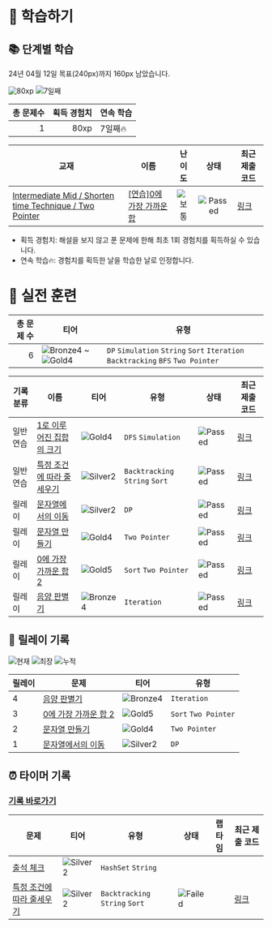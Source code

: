# 📖 학습하기

## 📚 단계별 학습
24년 04월 12일 목표(240px)까지 160px 남았습니다.

![80xp](https://img.shields.io/badge/EXP-80xp-%235cb85c.svg?for-the-badge)
![7일째](https://img.shields.io/badge/연속학습-7일째-%23E34F26.svg?for-the-badge)

|총 문제수|획득 경험치|연속 학습|
|---:|---:|---|
1|80xp|7일째🔥|

|교재|이름|난이도|상태|최근 제출 코드|
|---|---|:---:|:---:|---|
|[Intermediate Mid / Shorten time Technique / Two Pointer](https://www.codetree.ai/missions?missionId=8)|[[연습]0에 가장 가까운 합](https://www.codetree.ai/missions/8/problems/sum-closest-to-zero)|![보통][medium]|![Passed][passed]|[링크](https://github.com/ryulkim/codetree-TILs/blob/main/240412/0%EC%97%90%20%EA%B0%80%EC%9E%A5%20%EA%B0%80%EA%B9%8C%EC%9A%B4%20%ED%95%A9/sum-closest-to-zero.cpp)|


* 획득 경험치: 해설을 보지 않고 푼 문제에 한해 최초 1회 경험치를 획득하실 수 있습니다.
* 연속 학습🔥: 경험치를 획득한 날을 학습한 날로 인정합니다.


# 🥇 실전 훈련
|총 문제 수|티어|유형|
|---:|---|---|
|6|![Bronze4][b4] ~ ![Gold4][g4]|`DP` `Simulation` `String` `Sort` `Iteration` `Backtracking` `BFS` `Two Pointer`|

|기록분류|이름|티어|유형|상태|최근 제출 코드|
|---|---|---|---|---|---|
|일반 연습|[1로 이루어진 집합의 크기](https://www.codetree.ai/training-field/search/problems/size-of-set-of-1s)|![Gold4][g4]|`DFS` `Simulation`|![Passed][passed]|[링크](https://github.com/ryulkim/codetree-TILs/blob/main/240412/1%EB%A1%9C%20%EC%9D%B4%EB%A3%A8%EC%96%B4%EC%A7%84%20%EC%A7%91%ED%95%A9%EC%9D%98%20%ED%81%AC%EA%B8%B0/size-of-set-of-1s.cpp)|
|일반 연습|[특정 조건에 따라 줄세우기](https://www.codetree.ai/training-field/search/problems/line-up-according-to-specific-conditions)|![Silver2][s2]|`Backtracking` `String` `Sort`|![Passed][passed]|[링크](https://github.com/ryulkim/codetree-TILs/blob/main/240412/%ED%8A%B9%EC%A0%95%20%EC%A1%B0%EA%B1%B4%EC%97%90%20%EB%94%B0%EB%9D%BC%20%EC%A4%84%EC%84%B8%EC%9A%B0%EA%B8%B0/line-up-according-to-specific-conditions.cpp)|
|릴레이|[문자열에서의 이동](https://www.codetree.ai/training-field/search/problems/move-in-string)|![Silver2][s2]|`DP`|![Passed][passed]|[링크](https://github.com/ryulkim/codetree-TILs/blob/main/240412/%EB%AC%B8%EC%9E%90%EC%97%B4%EC%97%90%EC%84%9C%EC%9D%98%20%EC%9D%B4%EB%8F%99/move-in-string.cpp)|
|릴레이|[문자열 만들기](https://www.codetree.ai/training-field/search/problems/create-string)|![Gold4][g4]|`Two Pointer`|![Passed][passed]|[링크](https://github.com/ryulkim/codetree-TILs/blob/main/240412/%EB%AC%B8%EC%9E%90%EC%97%B4%20%EB%A7%8C%EB%93%A4%EA%B8%B0/create-string.cpp)|
|릴레이|[0에 가장 가까운 합 2](https://www.codetree.ai/training-field/search/problems/sum-closest-to-zero-2)|![Gold5][g5]|`Sort` `Two Pointer`|![Passed][passed]|[링크](https://github.com/ryulkim/codetree-TILs/blob/main/240412/0%EC%97%90%20%EA%B0%80%EC%9E%A5%20%EA%B0%80%EA%B9%8C%EC%9A%B4%20%ED%95%A9%202/sum-closest-to-zero-2.cpp)|
|릴레이|[음양 판별기](https://www.codetree.ai/training-field/search/problems/plminus-discriminator)|![Bronze4][b4]|`Iteration`|![Passed][passed]|[링크](https://github.com/ryulkim/codetree-TILs/blob/main/240412/%EC%9D%8C%EC%96%91%20%ED%8C%90%EB%B3%84%EA%B8%B0/plminus-discriminator.cpp)|


## 🏃 릴레이 기록
![현재](https://img.shields.io/badge/현재_릴레이-4-%235cb85c.svg?for-the-badge)
![최장](https://img.shields.io/badge/최장_릴레이-4-%23E34F26.svg?for-the-badge)
![누적](https://img.shields.io/badge/누적_릴레이-4-%2300599C.svg?for-the-badge)

|릴레이|문제|티어|유형|
|---|---|---|---|
|4|[음양 판별기](https://www.codetree.ai/training-field/search/problems/plminus-discriminator)|![Bronze4][b4]|`Iteration`|
|3|[0에 가장 가까운 합 2](https://www.codetree.ai/training-field/search/problems/sum-closest-to-zero-2)|![Gold5][g5]|`Sort` `Two Pointer`|
|2|[문자열 만들기](https://www.codetree.ai/training-field/search/problems/create-string)|![Gold4][g4]|`Two Pointer`|
|1|[문자열에서의 이동](https://www.codetree.ai/training-field/search/problems/move-in-string)|![Silver2][s2]|`DP`|


## ⏰ 타이머 기록
### [기록 바로가기](https://www.codetree.ai/training-field/my-records/timer/7721)

|문제|티어|유형|상태|랩타임|최근 제출 코드|
|---|---|---|---|---|---|
[출석 체크](https://www.codetree.ai/training-field/search/problems/attendance-check)|![Silver2][s2]|`HashSet` `String`||||
[특정 조건에 따라 줄세우기](https://www.codetree.ai/training-field/search/problems/line-up-according-to-specific-conditions)|![Silver2][s2]|`Backtracking` `String` `Sort`|![Failed][failed]||[링크](https://github.com/ryulkim/codetree-TILs/blob/main/240412/%ED%8A%B9%EC%A0%95%20%EC%A1%B0%EA%B1%B4%EC%97%90%20%EB%94%B0%EB%9D%BC%20%EC%A4%84%EC%84%B8%EC%9A%B0%EA%B8%B0/line-up-according-to-specific-conditions.cpp)|












[b5]: https://img.shields.io/badge/Bronze_5-%235D3E31.svg
[b4]: https://img.shields.io/badge/Bronze_4-%235D3E31.svg
[b3]: https://img.shields.io/badge/Bronze_3-%235D3E31.svg
[b2]: https://img.shields.io/badge/Bronze_2-%235D3E31.svg
[b1]: https://img.shields.io/badge/Bronze_1-%235D3E31.svg
[s5]: https://img.shields.io/badge/Silver_5-%23394960.svg
[s4]: https://img.shields.io/badge/Silver_4-%23394960.svg
[s3]: https://img.shields.io/badge/Silver_3-%23394960.svg
[s2]: https://img.shields.io/badge/Silver_2-%23394960.svg
[s1]: https://img.shields.io/badge/Silver_1-%23394960.svg
[g5]: https://img.shields.io/badge/Gold_5-%23FFC433.svg
[g4]: https://img.shields.io/badge/Gold_4-%23FFC433.svg
[g3]: https://img.shields.io/badge/Gold_3-%23FFC433.svg
[g2]: https://img.shields.io/badge/Gold_2-%23FFC433.svg
[g1]: https://img.shields.io/badge/Gold_1-%23FFC433.svg
[p5]: https://img.shields.io/badge/Platinum_5-%2376DDD8.svg
[p4]: https://img.shields.io/badge/Platinum_4-%2376DDD8.svg
[p3]: https://img.shields.io/badge/Platinum_3-%2376DDD8.svg
[p2]: https://img.shields.io/badge/Platinum_2-%2376DDD8.svg
[p1]: https://img.shields.io/badge/Platinum_1-%2376DDD8.svg
[passed]: https://img.shields.io/badge/Passed-%23009D27.svg
[failed]: https://img.shields.io/badge/Failed-%23D24D57.svg
[easy]: https://img.shields.io/badge/쉬움-%235cb85c.svg?for-the-badge
[medium]: https://img.shields.io/badge/보통-%23FFC433.svg?for-the-badge
[hard]: https://img.shields.io/badge/어려움-%23D24D57.svg?for-the-badge
